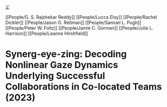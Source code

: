 [🇿](zotero://select/library/items/3K2N7FS6)

[[People/G. S. Rajshekar Reddy]] [[People/Lucca Eloy]] [[People/Rachel Dickler]] [[People/Jason G. Reitman]] [[People/Samuel L. Pugh]] [[People/Peter W. Foltz]] [[People/Jamie C. Gorman]] [[People/Julie L. Harrison]] [[People/Leanne Hirshfield]] 
# Synerg-eye-zing: Decoding Nonlinear Gaze Dynamics Underlying Successful Collaborations in Co-located Teams (2023)

